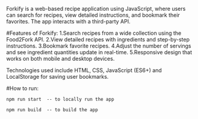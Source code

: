 Forkify is a web-based recipe application using JavaScript, where users can search for recipes, view detailed instructions, and bookmark their favorites. The app interacts with a third-party API.

#Features of Forkify:
1.Search recipes from a wide collection using the Food2Fork API.
2.View detailed recipes with ingredients and step-by-step instructions.
3.Bookmark favorite recipes.
4.Adjust the number of servings and see ingredient quantities update in real-time.
5.Responsive design that works on both mobile and desktop devices.

Technologies used include HTML, CSS, JavaScript (ES6+) and LocalStorage for saving user bookmarks.

#How to run:

```
npm run start  -- to locally run the app
```

```
npm run build  -- to build the app
```
